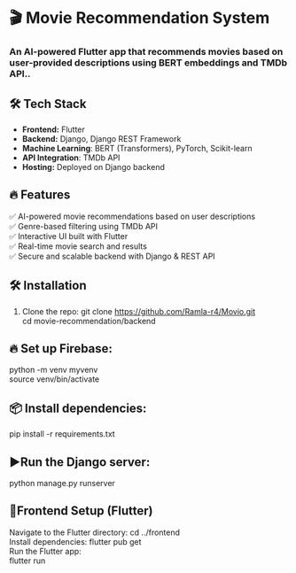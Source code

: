 # 🎬 Movie Recommendation System

###  An AI-powered Flutter app that recommends movies based on user-provided descriptions using BERT embeddings and TMDb API..

## 🛠 Tech Stack
- **Frontend:** Flutter  
- **Backend:** Django, Django REST Framework
- **Machine Learning**: BERT (Transformers), PyTorch, Scikit-learn
- **API Integration**: TMDb API
- **Hosting:** Deployed on Django backend

  
## 🔥 Features 
✅ AI-powered movie recommendations based on user descriptions        
✅ Genre-based filtering using TMDb API            
✅ Interactive UI built with Flutter            
✅ Real-time movie search and results          
✅ Secure and scalable backend with Django & REST API             

## 🛠 Installation
1. Clone the repo:
   git clone https://github.com/Ramla-r4/Movio.git  
   cd movie-recommendation/backend  
## 🔥 Set up Firebase:
  python -m venv myvenv  
  source venv/bin/activate 
## 📦 Install dependencies:
  pip install -r requirements.txt  
## ▶️Run the Django server:
  python manage.py runserver  
## 🔹Frontend Setup (Flutter)
  Navigate to the Flutter directory:
   cd ../frontend  
  Install dependencies:
   flutter pub get                   
  Run the Flutter app:              
   flutter run 

